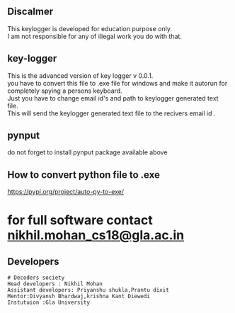 ## Discalmer  
This keylogger is developed for education purpose only.  
I am not responsible for any of illegal work you do with that.   

## key-logger  
This is the advanced version of key logger v 0.0.1.  
you have to convert this file to .exe file for windows  and make it autorun for completely spying  a persons keyboard.  
Just you have to change email id's and path to keylogger generated text file.  
This will send the keylogger generated text file to the recivers email id .  
## pynput
do not forget to install pynput package available above
## How to convert python file to .exe  
  https://pypi.org/project/auto-py-to-exe/  
# for full software contact nikhil.mohan_cs18@gla.ac.in
## Developers  
    # Decoders society
    Head developers : Nikhil Mohan  
    Assistant developers: Priyanshu shukla,Prantu dixit  
    Mentor:Divyansh Bhardwaj,krishna Kant Diewedi  
    Instutuion :Gla University   
 
